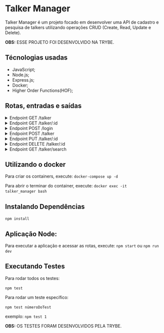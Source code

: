 # Talker Manager

Talker Manager é um projeto focado em desenvolver uma API de cadastro e pesquisa de talkers utilizando operações CRUD (Create, Read, Update e Delete).

<strong>OBS:</strong> ESSE PROJETO FOI DESENVOLVIDO NA TRYBE.

## Técnologias usadas
* JavaScript;
* Node.js;
* Express.js;
* Docker;
* Higher Order Functions(HOF);

## Rotas, entradas e saídas

<details>
<summary>Endpoint GET /talker</summary><br />
Utilizado para retornar todos os palestrantes existentes no banco de dados.

##### Exemplo de entrada:
<img alt="imagem-exemplo-entrada-get-talker" src="/images-readme/get-talker-entrada-exemplo.png">

##### Exemplo de entrada:
<img alt="imagem-exemplo-saida-get-talker" src="/images-readme/get-talker-saida-exemplo.png">

</details>

<details>
<summary>Endpoint GET /talker/:id</summary><br />
Utilizado para retornar o palestrante com o id correspondente no banco de dados.

##### Exemplo de entrada:
<img alt="imagem-exemplo-entrada-correta-get-talker-id" src="/images-readme/get-talker-id-entrada-exemplo.png">

##### Exemplo de saída:
<img alt="imagem-exemplo-saida-correta-get-talker-id" src="/images-readme/get-talker-id-saida-exemplo.png">

#### Inserindo informações incorretas
Existem um cenário onde a saída acima pode não ser retornada: caso não exista a pessoa palestrante com aquele id.

<strong>Caso não exista a pessoa palestrante com aquele id no banco de dados, o retorno será:</strong>
```
{
  "message": "Pessoa palestrante não encontrada"
}
```

</details>

<details>
<summary>Endpoint POST /login</summary><br />
Utilizado para quando o usuário vai acessar sua conta. O banco de dados exige que o usuário insira o email e senha correta e irá retornar um token temporário como confirmação de que está correto.

##### Exemplo de entrada:
<img alt="imagem-exemplo-entrada-correta-post-login" src="/images-readme/post-login-entrada-exemplo.png">

##### Exemplo de saída:
<img alt="imagem-exemplo-saída-correta-post-login" src="/images-readme/post-login-saida-exemplo.png">
</details>

<details>
<summary>Endpoint POST /talker</summary><br />
Utilizado para criar um novo palestrante. Para isso, necessita de um nome, idade, o dia que fez a palestra e avaliação. Também precisa de um token valido.

##### Informações necessárias:
* <strong>name:</strong> É o nome e sobrenome. Deve ser enviado como string e o mínimo de caracters é 3. É obrigatório.
* <strong>age:</strong> É a idade do palestrante. Deve ser enviado como int e o palestrante precisa ter, no mínimo, 18 anos. É obrigatório.
* <strong>talk:</strong> É um objeto com informações da palestra. Dentro dele, deve conter o dia assistido e a avaliação. É obrigatório.
* <strong>watchedAt:</strong> É o dia em que foi assistido a palestra. Essa informação deve estar no objeto talk e deve ser enviado como string contendo a data completa em formato dia/mês/ano. É obrigatório. 
* <strong>rate:</strong> É a avaliação da palestra. Essa informação deve estar no objeto talk e deve ser enviado como int com um número de 1 à 5. É obrigatório. 

##### Exemplo de entrada:
<img alt="imagem-exemplo-entrada-correta-post-talker" src="/images-readme/post-talker-entrada-exemplo.png">

##### Exemplo de saída:
<img alt="imagem-exemplo-saída-correta-post-talker" src="/images-readme/post-talker-saida-exemplo.png">

#### Inserindo informações incorretas
Existem quatro cenários onde a saída acima pode não ser retornada: caso não preencha os requisitos necessários(explicados nas Informações Necessárias acima), caso falte alguma das informações obrigatórias, se não tiver um token ou tendo um token inválido. Cada um deles terá uma mensagem diferente avisando o motivo de estar incorreta.

<strong>Exemplos caso não preencha os requisitos necessários:</strong>
```
{
  "message": "A pessoa palestrante deve ser maior de idade"
}
```

```
{
  "message": "O \"name\" deve ter pelo menos 3 caracteres"
}
```

<strong>Exemplo caso esteja faltando alguma das informações obrigatórias</strong>
```
{
  "message": "O campo \"age\" é obrigatório"
}
```

<strong>Exemplo caso não contenha o token:</strong>
```
{
  "message": "Token não encontrado"
}
```

<strong>Exemplo caso o token tenha expirado ou seja inválido:</strong>
```
{
  "message": "Token inválido"
}
```

</details>

<details>
<summary>Endpoint PUT /talker/:id</summary><br />
Utilizado para alterar as informações do palestrante com esse id. Para isso, necessita de um nome, idade, o dia que fez a palestra e avaliação, assim como o POST /talker. Também precisa de um token valido.

##### Informações necessárias:
* <strong>name:</strong> É o nome e sobrenome. Deve ser enviado como string e o mínimo de caracters é 3. É obrigatório.
* <strong>age:</strong> É a idade do palestrante. Deve ser enviado como int e o palestrante precisa ter, no mínimo, 18 anos. É obrigatório.
* <strong>talk:</strong> É um objeto com informações da palestra. Dentro dele, deve conter o dia assistido e a avaliação. É obrigatório.
* <strong>watchedAt:</strong> É o dia em que foi assistido a palestra. Essa informação deve estar no objeto talk e deve ser enviado como string contendo a data completa em formato dia/mês/ano. É obrigatório. 
* <strong>rate:</strong> É a avaliação da palestra. Essa informação deve estar no objeto talk e deve ser enviado como int com um número de 1 à 5. É obrigatório. 

##### Exemplo de entrada:
<img alt="imagem-exemplo-entrada-correta-put-talker-id" src="/images-readme/put-talker-id-entrada-exemplo.png">

##### Exemplo de saída:
<img alt="imagem-exemplo-saida-correta-put-talker-id" src="/images-readme/put-talker-id-saida-exemplo.png">

#### Inserindo informações incorretas
Existem quatro cenários onde a saída acima pode não ser retornada: caso não preencha os requisitos necessários(explicados nas Informações Necessárias acima), caso falte alguma das informações obrigatórias, se não tiver um token ou tendo um token inválido. Cada um deles terá uma mensagem diferente avisando o motivo de estar incorreta.

<strong>Exemplos caso não preencha os requisitos necessários:</strong>
```
{
  "message": "A pessoa palestrante deve ser maior de idade"
}
```

```
{
  "message": "O \"name\" deve ter pelo menos 3 caracteres"
}
```

<strong>Exemplo caso esteja faltando alguma das informações obrigatórias</strong>
```
{
  "message": "O campo \"age\" é obrigatório"
}
```

<strong>Exemplo caso não contenha o token:</strong>
```
{
  "message": "Token não encontrado"
}
```

<strong>Exemplo caso o token tenha expirado ou seja inválido:</strong>
```
{
  "message": "Token inválido"
}
```

</details>

<details>
<summary>Endpoint DELETE /talker/:id</summary><br />
Utilizado para deletar as informações do palestrante com esse id. Para isso, necessita de um token valido.

<strong>OBS:</strong> Não é necessário informações adicionais e nem retornará nada.

#### Inserindo informações incorretas
Existem dois cenários onde a saída será retornada: se não tiver um token ou tendo um token inválido. Cada um deles terá uma mensagem diferente avisando o motivo de estar incorreta.

<strong>Exemplo caso não contenha o token:</strong>
```
{
  "message": "Token não encontrado"
}
```

<strong>Exemplo caso o token tenha expirado ou seja inválido:</strong>
```
{
  "message": "Token inválido"
}
```

</details>

<details>
<summary>Endpoint GET /talker/search</summary><br />
Utilizado para para pesquisar o nome do palestrante. Para isso, necessita, caso o usuario queira, um nome, e de um token valido. Caso não seja mandado nenhum query, será retornado todos os palestrantes. E se for mandado um query e não tenha esse palestrante, será enviado um array vazio.

<details>
<summary>Nome que existe no banco de dados</summary><br />

##### Exemplo de entrada:
<img alt="imagem-exemplo-entrada-correta-get-talker-search-Henrique" src="/images-readme/get-talker-search-name-Henrique-entrada-exemplo.png">

##### Exemplo de saída:
<img alt="imagem-exemplo-saida-correta-get-talker-search-Henrique" src="/images-readme/get-talker-search-name-Henrique-saida-exemplo.png">

</details>

<details>
<summary>Nome que não existe no banco de dados</summary><br />

##### Exemplo de entrada:
<img alt="imagem-exemplo-entrada-correta-get-talker-search-Emanoela" src="/images-readme/get-talker-search-name-Emanoela-entrada-exemplo.png">

##### Exemplo de saída:
<img alt="imagem-exemplo-saida-correta-get-talker-search-Emanoela" src="/images-readme/get-talker-search-name-Emanoela-saida-exemplo.png">

</details>

<details>
<summary>Sem nomes na pesquisa</summary><br />

##### Exemplo de entrada:
<img alt="imagem-exemplo-entrada-correta-get-talker-search" src="/images-readme/get-talker-search-entrada-exemplo.png">

##### Exemplo de saída:
<img alt="imagem-exemplo-saida-correta-get-talker-search" src="/images-readme/get-talker-search-saida-exemplo.png">

</details>

#### Inserindo informações incorretas
Existem dois cenários onde a saída será retornada: se não tiver um token ou tendo um token inválido. Cada um deles terá uma mensagem diferente avisando o motivo de estar incorreta.

<strong>Exemplo caso não contenha o token:</strong>
```
{
  "message": "Token não encontrado"
}
```

<strong>Exemplo caso o token tenha expirado ou seja inválido:</strong>
```
{
  "message": "Token inválido"
}
```

</details>

## Utilizando o docker
Para criar os containers, execute: `docker-compose up -d`

Para abrir o terminar do container, execute: `docker exec -it talker_manager bash`

## Instalando Dependências
  `npm install`

## Aplicação Node:
Para executar a aplicação e acessar as rotas, execute: `npm start` ou `npm run dev`

## Executando Testes
Para rodar todos os testes:

  `npm test`


Para rodar um teste específico:

  `npm test númeroDoTest`


exemplo:
`npm test 1`

<strong>OBS:</strong> OS TESTES FORAM DESENVOLVIDOS PELA TRYBE.
